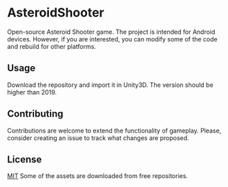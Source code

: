 # AsteroidShooter
Open-source Asteroid Shooter game. The project is intended for Android devices. However, if you are interested, you can modify some of the code and rebuild for other platforms.

## Usage
Download the repository and import it in Unity3D. The version should be higher than 2019.

## Contributing
Contributions are welcome to extend the functionality of gameplay. Please, consider creating an issue to track what changes are proposed.

## License
[MIT](https://choosealicense.com/licenses/mit/)
Some of the assets are downloaded from free repositories.
